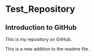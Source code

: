 # Test_Repository
## Introduction to GitHub
This is my repository on GitHub.<br>

This is a new addition to the readme file.
